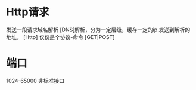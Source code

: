 Http请求
=====
发送一段请求域名解析
[DNS]解析，分为一定层级，缓存一定的ip
发送到解析的地址，
[Http] 仅仅是个协议-命令 [GET|POST]

端口
=======
1024-65000 非标准接口